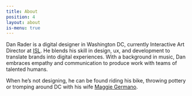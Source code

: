 ```yaml
---
title: About
position: 4
layout: about
is-menu: true
---
```


Dan Rader is a digital designer in Washington DC, currently Interactive Art Director at [ISL](isl.co). He blends his skill in design, ux, and development to translate brands into digital experiences. With a background in music, Dan embraces empathy and communication to produce work with teams of talented humans.

When he’s not designing, he can be found riding his bike, throwing pottery or tromping around DC with his wife [Maggie Germano](maggiegermano.com).
